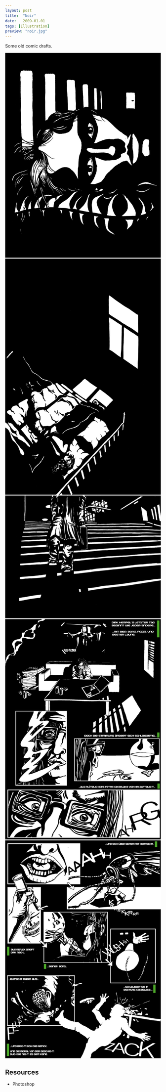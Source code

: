 ```yaml
---
layout: post
title:  "Noir"
date:   2009-01-01
tags: [Illustration]
preview: "noir.jpg"
---
```


Some old comic drafts.

![Noir](/img/posts/media/noir/Noir1.jpg)
![Noir](/img/posts/media/noir/Noir2.jpg)
![Noir](/img/posts/media/noir/Noir3.jpg)
![Noir](/img/posts/media/noir/Noir4.png)
![Noir](/img/posts/media/noir/Noir5.png)

## Resources
- Photoshop
